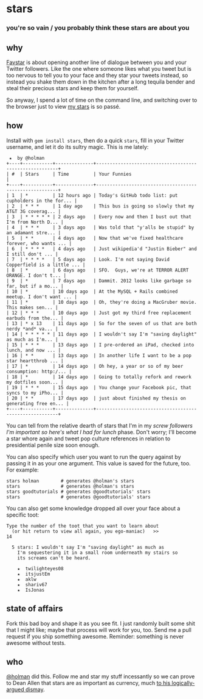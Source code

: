# stars
### you're so vain / you probably think these stars are about you

## why

[Favstar](http://favstar.fm) is about opening another line of dialogue between you and your Twitter followers. Like the one where someone likes what you tweet but is too nervous to tell you to your face and they star your tweets instead, so instead you shake them down in the kitchen after a long tequila bender and steal their precious stars and keep them for yourself.

So anyway, I spend a lot of time on the command line, and switching over to the browser just to view [my stars](http://favstar.fm/users/holman) is so passé.

## how

Install with `gem install stars`, then do a quick `stars`, fill in your Twitter username, and let it do its sultry magic. This is me lately:

     ★  by @holman
    +----+-----------+--------------+--------------------------------------------------------+
    | #  | Stars     | Time         | Your Funnies                                           |
    +----+-----------+--------------+--------------------------------------------------------+
    | 1  | *         | 12 hours ago | Today's GitHub todo list: put cupholders in the for... |
    | 2  | * * *     | 1 day ago    | This bus is going so slowly that my AT&T 3G coverag... |
    | 3  | * * * * * | 2 days ago   | Every now and then I bust out that I'm from North D... |
    | 4  | * * *     | 3 days ago   | Was told that "y'alls be stupid" by an adamant stre... |
    | 5  | * *       | 4 days ago   | Now that we've fixed healthcare forever, who wants ... |
    | 6  | * * * *   | 4 days ago   | Just wikipedia'd "Justin Bieber" and I still don't ... |
    | 7  | * * * *   | 5 days ago   | Look. I'm not saying David Copperfield is a little ... |
    | 8  | *         | 6 days ago   | SFO.  Guys, we're at TERROR ALERT ORANGE. I don't t... |
    | 9  | *         | 7 days ago   | Dammit. 2012 looks like garbage so far, but if a mo... |
    | 10 | *         | 10 days ago  | At the MySQL + Rails combined meetup. I don't want ... |
    | 11 | *         | 10 days ago  | Oh, they're doing a MacGruber movie. This makes sen... |
    | 12 | * * *     | 10 days ago  | Just got my third free replacement earbuds from the... |
    | 13 | * x 13    | 11 days ago  | So for the seven of us that are both nerdy *and* va... |
    | 14 | * * * * * | 11 days ago  | I wouldn't say I'm "saving daylight" as much as I'm... |
    | 15 | * * *     | 13 days ago  | I pre-ordered an iPad, checked into lunch, and now ... |
    | 16 | * *       | 13 days ago  | In another life I want to be a pop star heartthrob ... |
    | 17 | *         | 14 days ago  | Oh hey, a year or so of my beer consumption: http:/... |
    | 18 | *         | 14 days ago  | Going to totally refork and rework my dotfiles soon... |
    | 19 | * * *     | 15 days ago  | You change your Facebook pic, that syncs to my iPho... |
    | 20 | * *       | 17 days ago  | just about finished my thesis on generating free en... |
    +----+-----------+--------------+--------------------------------------------------------+


You can tell from the relative dearth of stars that I'm in my *screw followers I'm important so here's what I had for lunch* phase. Don't worry; I'll become a star whore again and tweet pop culture references in relation to presidential penile size soon enough.

You can also specify which user you want to run the query against by passing it in as your one argument. This value is saved for the future, too. For example:

    stars holman        # generates @holman's stars
    stars               # generates @holman's stars
    stars goodtutorials # generates @goodtutorials' stars
    stars               # generates @goodtutorials' stars

You can also get some knowledge dropped all over your face about a specific toot:

	Type the number of the toot that you want to learn about
	  (or hit return to view all again, you ego-maniac)   >>
	14

	  5 stars: I wouldn't say I'm "saving daylight" as much as
	    I'm sequestering it in a small room underneath my stairs so
	    its screams can't be heard.
    
	    ★  twilighteyes08
	    ★  itsjustEm
	    ★  aklw
	    ★  shariv67
	    ★  IsJonas


## state of affairs

Fork this bad boy and shape it as you see fit. I just randomly built some shit that I might like; maybe that process will work for you, too. Send me a pull request if you ship something awesome. Reminder: something is never awesome without tests.

## who

[@holman](http://twitter.com/holman) did this. Follow me and star my stuff incessantly so we can prove to Dean Allen that stars are as important as currency, much [to his logically-argued dismay](http://favrd.textism.com/).